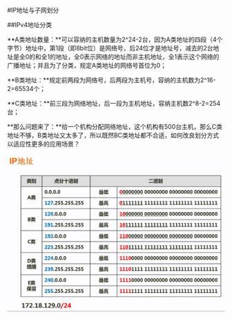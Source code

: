 #IP地址与子网划分

##IPv4地址分类

**A类地址数量：**可以容纳的主机数量为2^24-2台，因为A类地址的四段（4个字节）地址中，第1段（即8bit位）是网络号，后24位才是地址号，减去的2台地址是全0的和全1的地址，全0表示网络的地址而非主机地址，全1表示这个网络的广播地址；并且为了分类，规定A类地址的网络号首位为0；

**B类地址：**规定前两段为网络号，后两段为主机号，容纳的主机数为2^16-2=65534个；

**C类地址：**前三段为网络地址，后一段为主机地址，容纳主机数2^8-2=254台；

**那么问题来了：**给一个机构分配网络地址，这个机构有500台主机，那么C类地址不够，B类地址又太多了，所以既然BC类地址都不合适，如何改良划分方式以适应性更多的应用场景？



![](/imgs/1.5.5-1IPv4地址的分类.png)